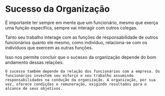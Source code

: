 # Sucesso da Organização

É importante ter sempre em mente que um funcionário, mesmo que exerça uma função específica, sempre vai interagir com outros colegas.

Tanto seu trabalho interage com as funções de responsabilidade de outros funcionários quanto ele mesmo, como indivíduo, relaciona-se com os indivíduos que exercem as outras funções.

Isso nos permite concluir que o sucesso da organização depende do bom andamento dessas relações.

```
O sucesso também depende da relação dos funcionários com a empresa. Os funcionários investem seu esforço e seu trabalho assumindo responsabilidades na condução da organização. A organização, por sua vez, oferece condições e remuneração, exigindo resultados para o alcance de seus objetivos.
```
